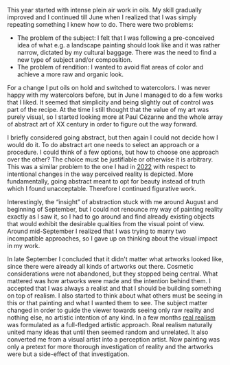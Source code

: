 This year started with intense plein air work in oils. My skill gradually
improved and I continued till June when I realized that I was simply
repeating something I knew how to do. There were two problems:

* The problem of the subject: I felt that I was following a pre-conceived
  idea of what e.g. a landscape painting should look like and it was rather
  narrow, dictated by my cultural baggage. There was the need to find a new
  type of subject and/or composition.
* The problem of rendition: I wanted to avoid flat areas of color and
  achieve a more raw and organic look.

For a change I put oils on hold and switched to watercolors. I was never
happy with my watercolors before, but in June I managed to do a few works
that I liked. It seemed that simplicity and being slightly out of control
was part of the recipe. At the time I still thought that the value of my art
was purely visual, so I started looking more at Paul Cézanne and the whole
array of abstract art of XX century in order to figure out the way forward.

I briefly considered going abstract, but then again I could not decide how I
would do it. To do abstract art one needs to select an approach or a
procedure. I could think of a few options, but how to choose one approach
over the other? The choice must be justifiable or otherwise it is arbitrary.
This was a similar problem to the one I had in [2022](/art/2022.html) with
respect to intentional changes in the way perceived reality is depicted.
More fundamentally, going abstract meant to opt for beauty instead of truth
which I found unacceptable. Therefore I continued figurative work.

Interestingly, the “insight” of abstraction stuck with me around August and
beginning of September, but I could not renounce my way of painting reality
exactly as I saw it, so I had to go around and find already existing objects
that would exhibit the desirable qualities from the visual point of view.
Around mid-September I realized that I was trying to marry two incompatible
approaches, so I gave up on thinking about the visual impact in my work.

In late September I concluded that it didn't matter what artworks looked
like, since there were already all kinds of artworks out there. Cosmetic
considerations were not abandoned, but they stopped being central. What
mattered was how artworks were made and the intention behind them. I
accepted that I was always a realist and that I should be building something
on top of realism. I also started to think about what others must be seeing
in this or that painting and what I wanted them to see. The subject matter
changed in order to guide the viewer towards seeing only raw reality and
nothing else, no artistic intention of any kind. In a few months [real
realism](/essay/real-realism.html) was formulated as a full-fledged artistic
approach. Real realism naturally united many ideas that until then seemed
random and unrelated. It also converted me from a visual artist into a
perception artist. Now painting was only a pretext for more thorough
investigation of reality and the artworks were but a side-effect of that
investigation.
